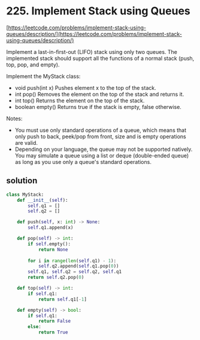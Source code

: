 # 225. Implement Stack using Queues
[https://leetcode.com/problems/implement-stack-using-queues/description/](https://leetcode.com/problems/implement-stack-using-queues/description/)

Implement a last-in-first-out (LIFO) stack using only two queues. The implemented stack should support all the functions of a normal stack (push, top, pop, and empty).

Implement the MyStack class:

- void push(int x) Pushes element x to the top of the stack.
- int pop() Removes the element on the top of the stack and returns it.
- int top() Returns the element on the top of the stack.
- boolean empty() Returns true if the stack is empty, false otherwise.

Notes:

- You must use only standard operations of a queue, which means that only push to back, peek/pop from front, size and is empty operations are valid.
- Depending on your language, the queue may not be supported natively. You may simulate a queue using a list or deque (double-ended queue) as long as you use only a queue's standard operations.

## solution

```python
class MyStack:
    def __init__(self):
        self.q1 = []
        self.q2 = []        

    def push(self, x: int) -> None:
        self.q1.append(x)        

    def pop(self) -> int:
        if self.empty():
            return None
        
        for i in range(len(self.q1) - 1):
            self.q2.append(self.q1.pop(0))
        self.q1, self.q2 = self.q2, self.q1
        return self.q2.pop(0)        

    def top(self) -> int:
        if self.q1:
            return self.q1[-1]        

    def empty(self) -> bool:
        if self.q1:
            return False
        else:
            return True
```
